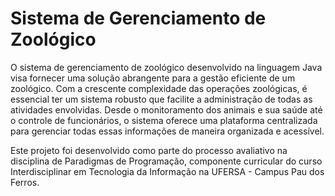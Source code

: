 # Sistema de Gerenciamento de Zoológico

O sistema de gerenciamento de zoológico desenvolvido na linguagem Java visa fornecer uma solução abrangente para a gestão eficiente de um zoológico. Com a crescente complexidade das operações zoológicas, é essencial ter um sistema robusto que facilite a administração de todas as atividades envolvidas. Desde o monitoramento dos animais e sua saúde até o controle de funcionários, o sistema oferece uma plataforma centralizada para gerenciar todas essas informações de maneira organizada e acessível.

Este projeto foi desenvolvido como parte do processo avaliativo na disciplina de Paradigmas de Programação, componente curricular do curso Interdisciplinar em Tecnologia da Informação na UFERSA - Campus Pau dos Ferros.

